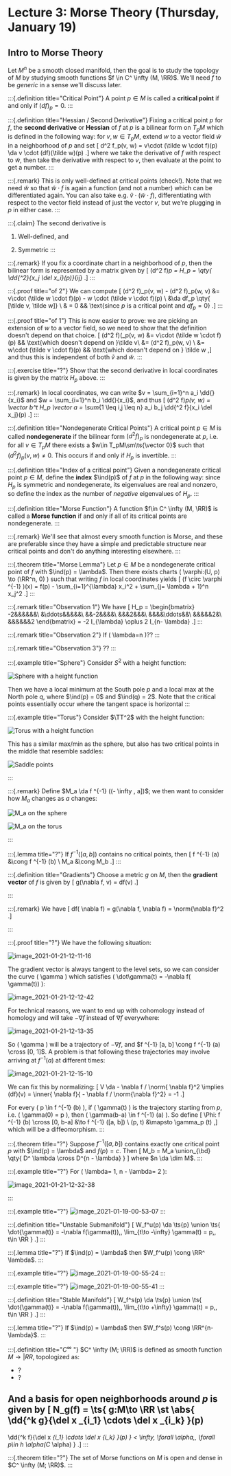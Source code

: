 # Lecture 3: Morse Theory (Thursday, January 19)

## Intro to Morse Theory

Let $M^n$ be a smooth closed manifold, then the goal is to study the topology of $M$ by studying smooth functions $f \in C^ \infty (M, \RR)$.
We'll need $f$ to be *generic* in a sense we'll discuss later.

<!--:::{.definition title="$p/q$ Surgery"}-->
<!--?-->
<!--:::-->

<!--![image_2021-01-19-00-41-55](figures/image_2021-01-19-00-41-55.png)-->

:::{.definition title="Critical Point"}
A point $p\in M$ is called a **critical point** if and only if $(df)_p = 0$.
:::

:::{.definition title="Hessian / Second Derivative"}
Fixing a critical point $p$ for $f$, the **second derivative** or **Hessian** of $f$ at $p$ is a bilinear form on $T_pM$ which is defined in the following way:
for $v, w\in T_p M$, extend $w$ to a vector field $\tilde w$ in a neighborhood of $p$ and set
\[
d^2 f_p(v, w) = v\cdot (\tilde w \cdot f)(p) \da v \cdot (df)(\tilde w)(p)
.\]
where we take the derivative of $f$ with respect to $\tilde w$, then take the derivative with respect to $v$, then evaluate at the point to get a number.
:::

:::{.remark}
This is only well-defined at critical points (check!).
Note that we need $\tilde w$ so that $\tilde w \cdot f$ is again a function (and not a number) which can be differentiated again.
You can also take e.g. $\tilde v \cdot (\tilde w \cdot f)$, differentiating with respect to the vector field instead of just the vector $v$, but we're plugging in $p$ in either case.
:::

:::{.claim}
The second derivative is 

1. Well-defined, and

2. Symmetric
:::

:::{.remark}
If you fix a coordinate chart in a neighborhood of $p$, then the bilinear form is represented by a matrix given by
\[
(d^2 f)_p = H_p =  \qty{ \dd{^2}{x_j \del x_i}(p)}_{ij}
.\]
:::

:::{.proof title="of 2"}
We can compute
\[
(d^2 f)_p(v, w) - (d^2 f)_p(w, v) 
&= v\cdot (\tilde w \cdot f)(p) - w \cdot (\tilde v \cdot f)(p) \\
&\da df_p \qty{ [\tilde v, \tilde w]} \\
& = 0 && \text{since $p$ is a critical point and $df_p = 0$}
.\]
:::

:::{.proof title="of 1"}
This is now easier to prove: we are picking an extension of $w$ to a vector field, so we need to show that the definition doesn't depend on that choice.
\[
(d^2 f)(_p(v, w) 
&= v\cdot (\tilde w \cdot f)(p) && \text{which doesn't depend on }\tilde v\\
&= (d^2 f)_p(w, v) \\
&= w\cdot (\tilde v \cdot f)(p) && \text{which doesn't depend on } \tilde w
,\]
and thus this is independent of both $\tilde v$ and $\tilde w$.
:::

:::{.exercise title="?"}
Show that the second derivative in local coordinates is given by the matrix $H_p$ above.
:::

:::{.remark}
In local coordinates, we can write $v = \sum_{i=1}^n a_i \dd{}{x_i}$ and $w = \sum_{i=1}^n b_i \dd{}{x_i}$, and thus
\[
(d^2 f)_p(v, w) = \vector b^t H_p \vector a = \sum_{1 \leq i,j \leq n} a_i b_j \dd{^2 f}{x_i \del x_j}(p)
.\]
:::

:::{.definition title="Nondegenerate Critical Points"}
A critical point $p\in M$ is called **nondegenerate** if the bilinear form $(d^2 f)_p$ is nondegenerate at $p$, i.e. for all $v\in T_p M$ there exists a $w\in T_pM\sm\ts{\vector 0}$ such that $(d^2 f)_p(v, w) \neq 0$.
This occurs if and only if $H_p$ is invertible.
:::

:::{.definition title="Index of a critical point"}
Given a nondegenerate critical point $p\in M$, define the **index** $\ind(p)$ of $f$ at $p$ in the following way: since $H_p$ is symmetric and nondegenerate, its eigenvalues are real and nonzero, so define the index as the number of *negative* eigenvalues of $H_p$.
:::

:::{.definition title="Morse Function"}
A function $f\in C^ \infty (M, \RR)$ is called a **Morse function** if and only if all of its critical points are nondegenerate.
:::

:::{.remark}
We'll see that almost every smooth function is Morse, and these are preferable since they have a simple and predictable structure near critical points and don't do anything interesting elsewhere.
:::



:::{.theorem title="Morse Lemma"}
Let $p\in M$ be a nondegenerate critical point of $f$ with $\ind(p) = \lambda$.
Then there exists charts \( \varphi:(U, p) \to (\RR^n, 0) \) such that writing $f$ in local coordinates yields 
\[
(f \circ \varphi ^{-1} )(x) = f(p) - \sum_{i=1}^{\lambda} x_i^2 + \sum_{j= \lambda + 1}^n x_j^2
.\]
:::


:::{.remark title="Observation 1"}
We have
\[
H_p = 
\begin{bmatrix}
-2&&&&&&\\
&\ddots&&&&&\\
&&-2&&&&\\
&&&2&&&\\
&&&&\ddots&&\\
&&&&&2&\\
&&&&&&2
\end{bmatrix}
= -2 I_{\lambda} \oplus 2 I_{n- \lambda}
.\]
:::


:::{.remark title="Observation 2"}
If \( \lambda=n \)??
:::


:::{.remark title="Observation 3"}
??
:::

:::{.example title="Sphere"}
Consider $S^2$ with a height function:

![Sphere with a height function](figures/image_2021-01-19-00-49-32.png)

Then we have a local minimum at the South pole $p$ and a local max at the North pole $q$, where $\ind(p) = 0$ and $\ind(q) = 2$.
Note that the critical points essentially occur where the tangent space is horizontal
:::

:::{.example title="Torus"}
Consider $\TT^2$ with the height function:

![Torus with a height function](figures/image_2021-01-19-00-49-53.png)

This has a similar max/min as the sphere, but also has two critical points in the middle that resemble saddles:

![Saddle points](figures/image_2021-01-21-12-04-50.png)

:::

:::{.remark}
Define $M_a \da f ^{-1} ((- \infty , a])$; we then want to consider how $M_a$ changes as $a$ changes:

![$M_a$ on the sphere](figures/image_2021-01-21-12-06-29.png)

![$M_a$ on the torus](figures/image_2021-01-21-12-06-49.png)

:::

:::{.lemma title="?"}
If $f ^{-1} ([a, b])$ contains no critical points, then 
\[
f ^{-1} (a) &\cong f ^{-1} (b) \\
M_a &\cong M_b
.\]
:::


:::{.definition title="Gradients"}
Choose a metric $g$ on $M$, then the **gradient vector** of $f$ is given by 
\[
g(\nabla f, v) = df(v)
.\]

:::


:::{.remark}
We have
\[
df( \nabla f) = g(\nabla f, \nabla f) = \norm{\nabla f}^2
.\]

:::


:::{.proof title="?"}
We have the following situation:

![image_2021-01-21-12-11-16](figures/image_2021-01-21-12-11-16.png)

The gradient vector is always tangent to the level sets, so we can consider the curve \( \gamma \) which satisfies \( \dot\gamma(t) = -\nabla f( \gamma(t)) \):

![image_2021-01-21-12-12-42](figures/image_2021-01-21-12-12-42.png)

For technical reasons, we want to end up with cohomology instead of homology and will take $-\nabla f$ instead of $\nabla f$ everywhere:

![image_2021-01-21-12-13-35](figures/image_2021-01-21-12-13-35.png)

So \( \gamma \) will be a trajectory of $- \nabla f$, and $f ^{-1} [a, b] \cong f ^{-1} (a) \cross [0, 1]$.
A problem is that following these trajectories may involve arriving at $f ^{-1} (a)$ at different times:

![image_2021-01-21-12-15-10](figures/image_2021-01-21-12-15-10.png)

We can fix this by normalizing:
\[
V \da - \nabla f / \norm{ \nabla f}^2 \implies (df)(v) = \inner{ \nabla f}{ - \nabla f / \norm{\nabla f}^2} = -1
.\]

For every \( p \in f ^{-1} (b) \), if \( \gamma(t) \) is the trajectory starting from $p$, i.e. \( \gamma(0) = p \), then \( \gamma(b-a) \in f ^{-1} (a) \).
So define
\[
\Phi: f ^{-1} (b) \cross [0, b-a] &\to f ^{-1} ([a, b]) \\
(p, t) &\mapsto \gamma_p (t)
,\]
which will be a diffeomorphism.
:::

:::{.theorem title="?"}
Suppose $f ^{-1} ([a, b])$ contains exactly one critical point $p$ with $\ind(p) = \lambda$ and $f(p) = c$. 
Then
\[
M_b = M_a \union_{\bd} \qty{ D^ \lambda \cross D^{n - \lambda} }
\]
where $n \da \dim M$.
:::


:::{.example title="?"}
For \( \lambda= 1, n - \lambda= 2 \):

![image_2021-01-21-12-32-38](figures/image_2021-01-21-12-32-38.png)

:::

:::{.example title="?"}
![image_2021-01-19-00-53-07](figures/image_2021-01-19-00-53-07.png)
:::


:::{.definition title="Unstable Submanifold"}
\[
W_f^u(p) \da \ts{p} \union \ts{
\dot{\gamma(t)} = -\nabla f(\gamma(t)),\, \lim_{t\to -\infty} \gamma(t) = p,\, t\in \RR
}
.\]
:::


:::{.lemma title="?"}
If $\ind(p) = \lambda$ then $W_f^u(p) \cong \RR^ \lambda$.
:::


:::{.example title="?"}
![image_2021-01-19-00-55-24](figures/image_2021-01-19-00-55-24.png)
:::


:::{.example title="?"}
![image_2021-01-19-00-55-41](figures/image_2021-01-19-00-55-41.png)
:::


:::{.definition title="Stable Manifold"}
\[
W_f^s(p) \da \ts{p} \union \ts{
\dot{\gamma(t)} = -\nabla f(\gamma(t)),\, \lim_{t\to +\infty} \gamma(t) = p,\, t\in \RR
}
.\]
:::


:::{.lemma title="?"}
If $\ind(p) = \lambda$ then $W_f^s(p) \cong \RR^{n- \lambda}$.
:::


:::{.definition title="$C^\infty$ "}
$C^ \infty (M; \RR)$ is defined as smooth function $M\to |RR$, topologized as:

- ?
- ?

And a basis for open neighborhoods around $p$ is given by 
\[
N_g(f) = \ts{
g:M\to \RR \st
\abs{
\dd{^k g}{\del x _{i_1} \cdots \del x _{i_k} }(p)
- 
\dd{^k f}{\del x _{i_1} \cdots \del x _{i_k} }(p)
} < \infty\, \forall \alpha,\, \forall p\in h_ \alpha(C_ \alpha)
}
.\]
:::

:::{.theorem title="?"}
The set of Morse functions on $M$ is open and dense in $C^ \infty (M; \RR)$.
:::







